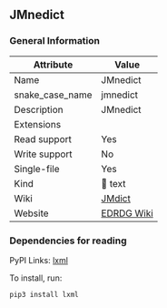 ## JMnedict

### General Information

| Attribute       | Value                                                        |
| --------------- | ------------------------------------------------------------ |
| Name            | JMnedict                                                     |
| snake_case_name | jmnedict                                                     |
| Description     | JMnedict                                                     |
| Extensions      |                                                              |
| Read support    | Yes                                                          |
| Write support   | No                                                           |
| Single-file     | Yes                                                          |
| Kind            | 📝 text                                                       |
| Wiki            | [JMdict](https://en.wikipedia.org/wiki/JMdict)               |
| Website         | [EDRDG Wiki](https://www.edrdg.org/wiki/index.php/Main_Page) |

### Dependencies for reading

PyPI Links: [lxml](https://pypi.org/project/lxml)

To install, run:

```sh
pip3 install lxml
```
